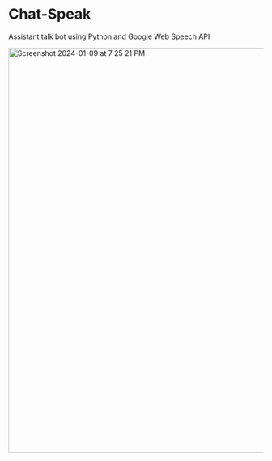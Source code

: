 # Chat-Speak
Assistant talk bot using Python and Google Web Speech API

<img width="801" alt="Screenshot 2024-01-09 at 7 25 21 PM" src="https://github.com/gaganpreet-parmar/Chat-Speak/assets/156009742/f4cf903f-3384-4fdd-93f6-2bdd25aa9039">
